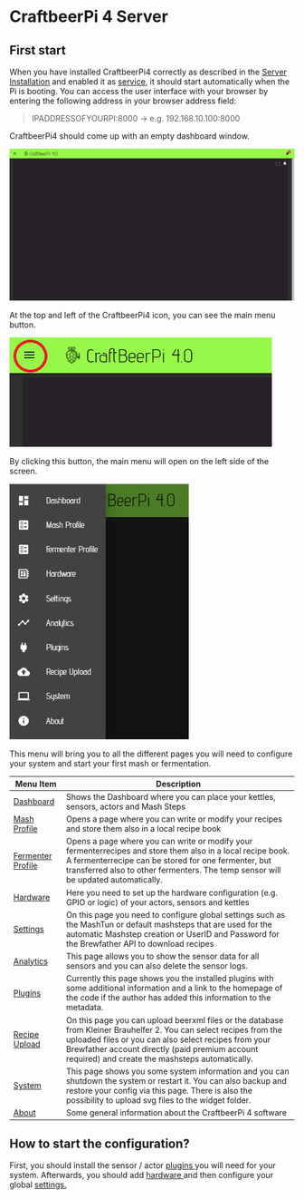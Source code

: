 # CraftbeerPi 4 Server

## First start

When you have installed CraftbeerPi4 correctly as described in the [Server Installation](../server-installation.md) and enabled it as [service](../server-installation.md#automatically-start-the-server-as-service), it should start automatically when the Pi is booting. You can access the user interface with your browser by entering the following address in your browser address field:

> IPADDRESSOFYOURPI:8000 -> e.g. 192.168.10.100:8000

CraftbeerPi4 should come up with an empty dashboard window.

![Empty Dashboard Window](../../.gitbook/assets/cbpi4-emptydashboard.png)

At the top and left of the CraftbeerPi4 icon, you can see the main menu button.

![Main Menu Button](../../.gitbook/assets/cbpi4-mainmenubutton.png)

By clicking this button, the main menu will open on the left side of the screen.

![CraftbeerPi 4 Main Menu](../../.gitbook/assets/cbpi4-mainmenu.png)

This menu will bring you to all the different pages you will need to configure your system and start your first mash or fermentation.

| Menu Item                         | Description                                                                                                                                                                                                                                                                      |
| --------------------------------- | -------------------------------------------------------------------------------------------------------------------------------------------------------------------------------------------------------------------------------------------------------------------------------- |
| [Dashboard](dashboard.md)         | Shows the Dashboard where you can place your kettles, sensors, actors and Mash Steps                                                                                                                                                                                             |
| [Mash Profile](mash-profile.md)   | Opens a page where you can write or modify your recipes and store them also in a local recipe book                                                                                                                                                                               |
| [Fermenter Profile](fermenter-profile.md)   | Opens a page where you can write or modify your fermenterrecipes and store them also in a local recipe book. A fermenterrecipe can be stored for one fermenter, but transferred also to other fermenters. The temp sensor will be updated automatically.    |
| [Hardware](hardware.md)           | Here you need to set up the hardware configuration (e.g. GPIO or logic) of your actors, sensors and kettles                                                                                                                                                                      |
| [Settings](settings.md)           | On this page you need to configure global settings such as the MashTun or default mashsteps that are used for the automatic Mashstep creation or UserID and Password for the Brewfather API to download recipes                                                                  |
| [Analytics](analytics.md)         | This page allows you to show the sensor data for all sensors and you can also delete the sensor logs.                                                                                                                                                                            |
| [Plugins](plugins.md)             | Currently this page shows you the installed plugins with some additional information and a link to the homepage of the code if the author has added this information to the metadata.                                                                                            |
| [Recipe Upload](recipe-upload.md) | On this page you can upload beerxml files or the database from Kleiner Brauhelfer 2. You can select recipes from the uploaded files or you can also select recipes from your Brewfather account directly (paid premium account required) and create the mashsteps automatically. |
| [System](system.md)               | This page shows you some system information and you can shutdown the system or restart it. You can also backup and restore your config via this page. There is also the possibility to upload svg files to the widget folder.                                                    |
| [About](about.md)                 | Some general information about the CraftbeerPi 4 software                                                                                                                                                                                                                        |

## How to start the configuration?

First, you should install the sensor / actor [plugins ](../plugin-installation.md)you will need for your system. Afterwards, you should add [hardware ](hardware.md)and then configure your global [settings.](settings.md)
